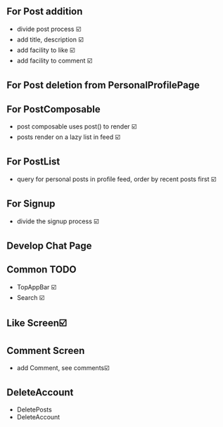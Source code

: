 ## For Post addition
* divide post process ☑️
* add title, description ☑️
* add facility to like ☑️
* add facility to comment ☑️

## For Post deletion from PersonalProfilePage

## For PostComposable 
* post composable uses post() to render ☑️
* posts render on a lazy list in feed ☑️


## For PostList
* query for personal posts in profile feed, order by recent posts first ☑️

## For Signup
* divide the signup process ☑️


## Develop Chat Page


## Common TODO
- TopAppBar ☑️
- Search ☑️

## Like Screen☑️
## Comment Screen
- add Comment, see comments☑️


## DeleteAccount
- DeletePosts
- DeleteAccount